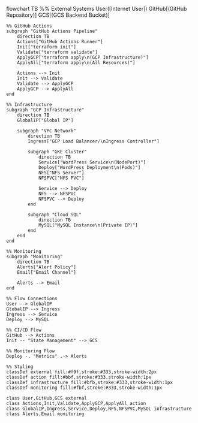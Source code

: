 flowchart TB
    %% External Systems
    User([Internet User])
    GitHub[(GitHub Repository)]
    GCS[(GCS Backend Bucket)]
    
    %% GitHub Actions
    subgraph "GitHub Actions Pipeline"
        direction TB
        Actions["GitHub Actions Runner"]
        Init["terraform init"]
        Validate["terraform validate"]
        ApplyGCP["terraform apply\n(GCP Infrastructure)"]
        ApplyAll["terraform apply\n(All Resources)"]
        
        Actions --> Init
        Init --> Validate
        Validate --> ApplyGCP
        ApplyGCP --> ApplyAll
    end
    
    %% Infrastructure
    subgraph "GCP Infrastructure"
        direction TB
        GlobalIP["Global IP"]
        
        subgraph "VPC Network"
            direction TB
            Ingress["GCP Load Balancer/\nIngress Controller"]
            
            subgraph "GKE Cluster"
                direction TB
                Service["WordPress Service\n(NodePort)"]
                Deploy["WordPress Deployment\n(Pods)"]
                NFS["NFS Server"]
                NFSPVC["NFS PVC"]
                
                Service --> Deploy
                NFS --> NFSPVC
                NFSPVC --> Deploy
            end
            
            subgraph "Cloud SQL"
                direction TB
                MySQL["MySQL Instance\n(Private IP)"]
            end
        end
    end
    
    %% Monitoring
    subgraph "Monitoring"
        direction TB
        Alerts["Alert Policy"]
        Email["Email Channel"]
        
        Alerts --> Email
    end
    
    %% Flow Connections
    User --> GlobalIP
    GlobalIP --> Ingress
    Ingress --> Service
    Deploy --> MySQL
    
    %% CI/CD Flow
    GitHub --> Actions
    Init -- "State Management" --> GCS
    
    %% Monitoring Flow
    Deploy -. "Metrics" .-> Alerts
    
    %% Styling
    classDef external fill:#f9f,stroke:#333,stroke-width:2px
    classDef action fill:#bbf,stroke:#333,stroke-width:1px
    classDef infrastructure fill:#bfb,stroke:#333,stroke-width:1px
    classDef monitoring fill:#fbf,stroke:#333,stroke-width:1px
    
    class User,GitHub,GCS external
    class Actions,Init,Validate,ApplyGCP,ApplyAll action
    class GlobalIP,Ingress,Service,Deploy,NFS,NFSPVC,MySQL infrastructure
    class Alerts,Email monitoring